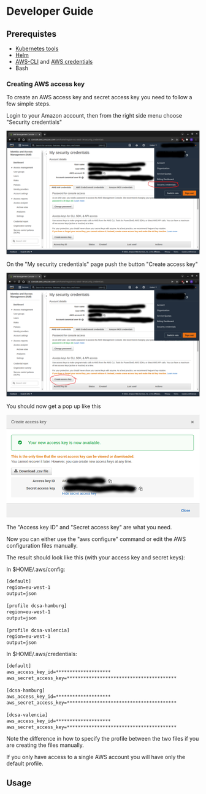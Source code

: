 Developer Guide
==================================================================================================


## Prerequistes

* [Kubernetes tools](https://kubernetes.io/docs/tasks/tools/)
* [Helm](https://helm.sh/docs/intro/install/)
* [AWS-CLI](https://docs.aws.amazon.com/cli/latest/userguide/install-cliv2.html) and [AWS credentials](https://docs.aws.amazon.com/cli/latest/userguide/cli-configure-quickstart.html)
* Bash


### Creating AWS access key

To create an AWS access key and secret access key you need to follow a few simple steps.

Login to your Amazon account, then from the right side menu choose "Security credentials"

![aws security key](images/aws-security-menu-2.png)

On the "My security credentials" page push the button "Create access key"

![aws security key](images/aws-security-menu-3.png)

You should now get a pop up like this

![aws security key](images/aws-security-menu-4.png)

The "Access key ID" and "Secret access key" are what you need.

Now you can either use the "aws configure" command or edit the AWS configuration files manually.

The result should look like this (with your access key and secret keys):

In $HOME/.aws/config:

```
[default]
region=eu-west-1
output=json

[profile dcsa-hamburg]
region=eu-west-1
output=json

[profile dcsa-valencia]
region=eu-west-1
output=json
```

In $HOME/.aws/credentials:

```
[default]
aws_access_key_id=********************
aws_secret_access_key=****************************************

[dcsa-hamburg]
aws_access_key_id=********************
aws_secret_access_key=****************************************

[dcsa-valencia]
aws_access_key_id=********************
aws_secret_access_key=****************************************
```

Note the difference in how to specify the profile between the two files if you are creating the files manually.

If you only have access to a single AWS account you will have only the default profile.


## Usage

